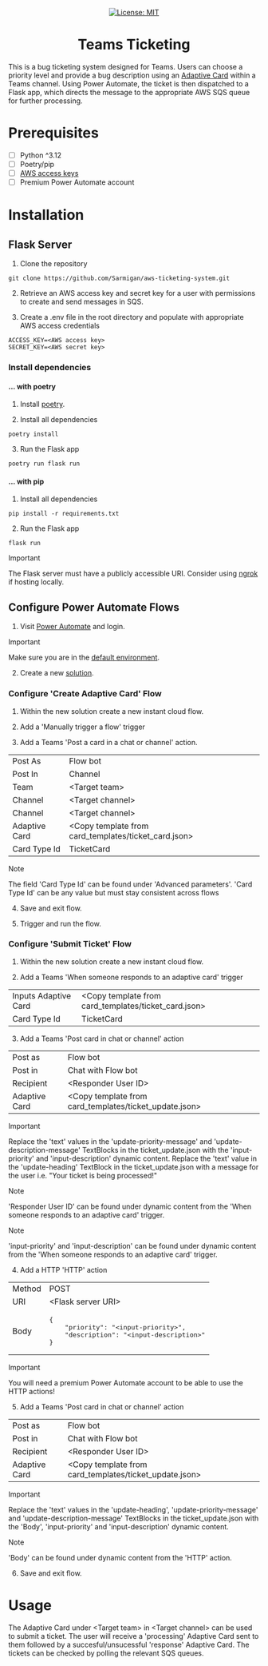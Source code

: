 
<div align="center">

[![License: MIT](https://img.shields.io/badge/License-MIT-yellow.svg)](https://opensource.org/licenses/MIT)
# Teams Ticketing

</div>

This is a bug ticketing system designed for Teams. Users can choose a priority level and provide a bug description using an [Adaptive Card](https://learn.microsoft.com/en-us/adaptive-cards/) within a Teams channel. Using Power Automate, the ticket is then dispatched to a Flask app, which directs the message to the appropriate AWS SQS queue for further processing.

# Prerequisites
- [ ] Python ^3.12
- [ ] Poetry/pip
- [ ] [AWS access keys](https://docs.aws.amazon.com/IAM/latest/UserGuide/id_credentials_access-keys.html)
- [ ] Premium Power Automate account

# Installation

## Flask Server
1. Clone the repository
```
git clone https://github.com/Sarmigan/aws-ticketing-system.git
```

2. Retrieve an AWS access key and secret key for a user with permissions to create and send messages in SQS.

3. Create a .env file in the root directory and populate with appropriate AWS access credentials
```
ACCESS_KEY=<AWS access key>
SECRET_KEY=<AWS secret key>
```

### Install dependencies
#### ... with poetry
1. Install [poetry](https://python-poetry.org/docs/).

2. Install all dependencies
```
poetry install
```

3. Run the Flask app
```
poetry run flask run
```

#### ... with pip
1. Install all dependencies
```
pip install -r requirements.txt
```

2. Run the Flask app
```
flask run
```

> [!IMPORTANT]
> The Flask server must have a publicly accessible URI. Consider using [ngrok](https://ngrok.com/) if hosting locally.

## Configure Power Automate Flows

1. Visit [Power Automate](https://make.powerautomate.com/) and login.

> [!IMPORTANT]
> Make sure you are in the [default environment](https://learn.microsoft.com/en-us/power-platform/admin/environments-overview#the-default-environment).

2. Create a new [solution](https://learn.microsoft.com/en-us/power-automate/overview-solution-flows).

### Configure 'Create Adaptive Card' Flow

1. Within the new solution create a new instant cloud flow.

2. Add a 'Manually trigger a flow' trigger

3. Add a Teams 'Post a card in a chat or channel' action.

<table>
<tr>
<td> Post As </td><td> Flow bot </td>
</tr>
<tr>
<td> Post In </td><td> Channel </td>
</tr>
<tr>
<td> Team </td><td> &lt;Target team&gt; </td>
</tr>
<tr>
<td> Channel </td><td> &lt;Target channel&gt; </td>
</tr>
<tr>
<td> Channel </td><td> &lt;Target channel&gt; </td>
</tr>
<tr>
<td> Adaptive Card </td><td> &lt;Copy template from card_templates/ticket_card.json&gt; </td>
</tr>
<tr>
<td> Card Type Id </td><td> TicketCard </td>
</tr>
</table>

> [!NOTE]
> The field 'Card Type Id' can be found under 'Advanced parameters'. 'Card Type Id' can be any value but must stay consistent across flows

4. Save and exit flow.

5. Trigger and run the flow.

### Configure 'Submit Ticket' Flow

1. Within the new solution create a new instant cloud flow.

2. Add a Teams 'When someone responds to an adaptive card' trigger

<table>
<tr>
<td> Inputs Adaptive Card </td><td> &lt;Copy template from card_templates/ticket_card.json&gt; </td>
</tr>
<tr>
<td> Card Type Id </td><td> TicketCard </td>
</tr>
</table>

3. Add a Teams 'Post card in chat or channel' action

<table>
<tr>
<td> Post as </td><td> Flow bot </td>
</tr>
<tr>
<td> Post in </td><td> Chat with Flow bot </td>
</tr>
<tr>
<td> Recipient </td><td> &lt;Responder User ID&gt; </td>
</tr>
<tr>
<td> Adaptive Card </td><td> &lt;Copy template from card_templates/ticket_update.json&gt; </td>
</tr>
</table>

> [!IMPORTANT]
> Replace the 'text' values in the 'update-priority-message' and 'update-description-message' TextBlocks in the ticket_update.json with the 'input-priority' and 'input-description' dynamic content. Replace the 'text' value in the 'update-heading' TextBlock in the ticket_update.json with a message for the user i.e. "Your ticket is being processed!"

> [!NOTE]
> 'Responder User ID' can be found under dynamic content from the 'When someone responds to an adaptive card' trigger.

> [!NOTE]
> 'input-priority' and 'input-description' can be found under dynamic content from the 'When someone responds to an adaptive card' trigger.

4. Add a HTTP 'HTTP' action

<table>
<tr>
<td> Method </td><td> POST </td>
</tr>
<tr>
<td> URI </td><td> &lt;Flask server URI&gt; </td>
</tr>
<tr>
<td> Body </td><td>
<pre lang="json">
{
    "priority": "&lt;input-priority&gt;",
    "description": "&lt;input-description&gt;"
}
</pre>
</td>
</tr>
</table>

> [!IMPORTANT]
> You will need a premium Power Automate account to be able to use the HTTP actions!

5. Add a Teams 'Post card in chat or channel' action

<table>
<tr>
<td> Post as </td><td> Flow bot </td>
</tr>
<tr>
<td> Post in </td><td> Chat with Flow bot </td>
</tr>
<tr>
<td> Recipient </td><td> &lt;Responder User ID&gt; </td>
</tr>
<tr>
<td> Adaptive Card </td><td> &lt;Copy template from card_templates/ticket_update.json&gt; </td>
</tr>
</table>

> [!IMPORTANT]
> Replace the 'text' values in the 'update-heading', 'update-priority-message' and 'update-description-message' TextBlocks in the ticket_update.json with the 'Body', 'input-priority' and 'input-description' dynamic content. 

> [!NOTE]
> 'Body' can be found under dynamic content from the 'HTTP' action.

6. Save and exit flow.

# Usage

The Adaptive Card under &lt;Target team&gt; in &lt;Target channel&gt; can be used to submit a ticket. The user will receive a 'processing' Adaptive Card sent to them followed by a succesful/unsucessful 'response' Adaptive Card. The tickets can be checked by polling the relevant SQS queues.
